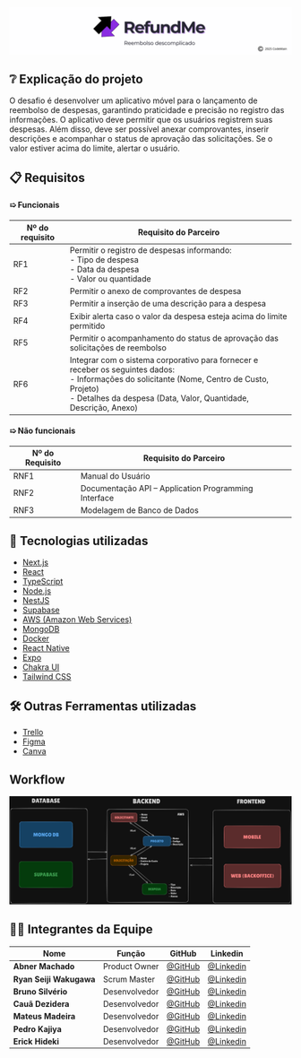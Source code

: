 ![RefundMe](docs/banner-refundme.png)

## ❔ Explicação do projeto  

O desafio é desenvolver um aplicativo móvel para o lançamento de reembolso de despesas, garantindo praticidade e precisão no registro das informações. O aplicativo deve permitir que os usuários registrem suas despesas. Além disso, deve ser possível anexar comprovantes, inserir descrições e acompanhar o status de aprovação das solicitações. Se o valor estiver acima do limite, alertar o usuário.
<!--
## 👀 Demonstração do produto
➯ [Vídeo de demonstração](https://youtu.be/D8LDeAe5Wgo)

## 📄 Backlog
➯ Acesse o backlog completo [aqui](https://cold-spice-64e.notion.site/12128f34d09580f5a685f331ad284884?v=12128f34d09581d790f6000c6fa5996d&pvs=4)
-->

## 📋 Requisitos
#### ➯ Funcionais
| Nº do requisito | Requisito do Parceiro                                                                                                                         |
| ------------------- | ----------------------------------------------------------------------------------------------------------------------------------------------- |
| RF1                 | Permitir o registro de despesas informando:<br> - Tipo de despesa<br> - Data da despesa<br> - Valor ou quantidade |
| RF2                 | Permitir o anexo de comprovantes de despesa |
| RF3                 | Permitir a inserção de uma descrição para a despesa |
| RF4                 | Exibir alerta caso o valor da despesa esteja acima do limite permitido |
| RF5                 | Permitir o acompanhamento do status de aprovação das solicitações de reembolso |
| RF6                 | Integrar com o sistema corporativo para fornecer e receber os seguintes dados:<br> - Informações do solicitante (Nome, Centro de Custo, Projeto)<br> - Detalhes da despesa (Data, Valor, Quantidade, Descrição, Anexo)|

#### ➯ Não funcionais
| Nº do Requisito | Requisito do Parceiro                                      |
| ------------------- | ---------------------------------------------------------- |
| RNF1                | Manual do Usuário |
| RNF2                | Documentação API – Application Programming Interface|
| RNF3                | Modelagem de Banco de Dados |


## 🧰 Tecnologias utilizadas
- [Next.js](https://nextjs.org)
- [React](https://react.dev)
- [TypeScript](https://www.typescriptlang.org)
- [Node.js](https://nodejs.org)
- [NestJS](https://nestjs.com)
- [Supabase](https://supabase.com)
- [AWS (Amazon Web Services)](https://aws.amazon.com)
- [MongoDB](https://www.mongodb.com)
- [Docker](https://www.docker.com)
- [React Native](https://reactnative.dev)
- [Expo](https://expo.dev)
- [Chakra UI](https://chakra-ui.com)
- [Tailwind CSS](https://tailwindcss.com)
  
## 🛠️ Outras Ferramentas utilizadas
- [Trello](https://www.trello.com)
- [Figma](https://www.figma.com)
- [Canva](https://www.canva.com)

## Workflow

![Workflow](docs/workflow.png)

## 👨‍💻 Integrantes da Equipe

<div align="center">
  
|Nome|Função|GitHub|Linkedin|
| -------- |-------- |-------- |-------- |
|**Abner Machado**|Product Owner|[@GitHub](https://github.com/abnerdouglas)|[@Linkedin](https://www.linkedin.com/in/abner-douglas-a70a9b199/)
|**Ryan Seiji Wakugawa**|Scrum Master|[@GitHub](https://github.com/ryan-wakugawa)|[@Linkedin](https://www.linkedin.com/in/ryan-wakugawa-526bbb27a)
|**Bruno Silvério**|Desenvolvedor|[@GitHub](https://github.com/BrunoVieira30)|[@Linkedin](https://www.linkedin.com/in/bruno-vieira-b999a2224/)
|**Cauã Dezidera**|Desenvolvedor|[@GitHub](https://github.com/CauaDezidera)|[@Linkedin](https://www.linkedin.com/in/cauã-dezidera-375736275/) 
|**Mateus Madeira**|Desenvolvedor|[@GitHub](https://github.com/mafemad)|[@Linkedin](https://www.linkedin.com/in/mateus-ferreira-madeira)
|**Pedro Kajiya**|Desenvolvedor|[@GitHub](https://github.com/kajiyap)|[@Linkedin](https://www.linkedin.com/in/pedro-santos-kajiya-65763b260/)
|**Erick Hideki**|Desenvolvedor|[@GitHub](https://github.com/erickhoawata)|[@Linkedin](http://linkedin.com/in/érick-awata)

<br>  
  
</div>
